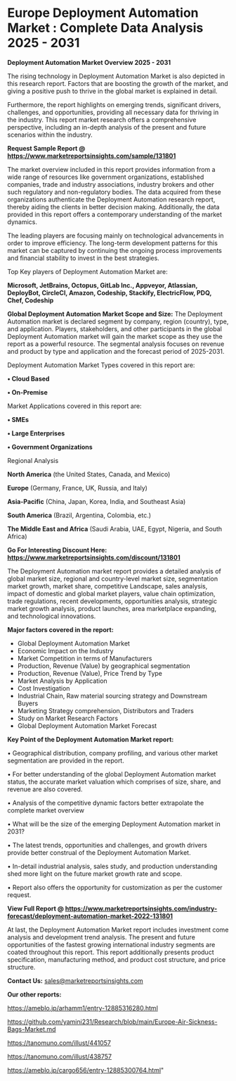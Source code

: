 # Europe Deployment Automation Market : Complete Data Analysis 2025 - 2031

<Strong> Deployment Automation Market Overview 2025 - 2031</strong>

The rising technology in Deployment Automation Market is also depicted in this research report. Factors that are boosting the growth of the market, and giving a positive push to thrive in the global market is explained in detail.

Furthermore, the report highlights on emerging trends, significant drivers, challenges, and opportunities, providing all necessary data for thriving in the industry. This report market research offers a comprehensive perspective, including an in-depth analysis of the present and future scenarios within the industry.

<strong>Request Sample Report @ <a href=https://www.marketreportsinsights.com/sample/131801>https://www.marketreportsinsights.com/sample/131801</a></strong>

The market overview included in this report provides information from a wide range of resources like government organizations, established companies, trade and industry associations, industry brokers and other such regulatory and non-regulatory bodies. The data acquired from these organizations authenticate the Deployment Automation research report, thereby aiding the clients in better decision making. Additionally, the data provided in this report offers a contemporary understanding of the market dynamics.

The leading players are focusing mainly on technological advancements in order to improve efficiency. The long-term development patterns for this market can be captured by continuing the ongoing process improvements and financial stability to invest in the best strategies.

Top Key players of Deployment Automation Market are:

<strong>Microsoft, JetBrains, Octopus, GitLab Inc., Appveyor, Atlassian, DeployBot, CircleCI, Amazon, Codeship, Stackify, ElectricFlow, PDQ, Chef, Codeship</strong>

<strong><b>Global Deployment Automation Market Scope and Size:</b></strong>
The Deployment Automation market is declared segment by company, region (country), type, and application. Players, stakeholders, and other participants in the global Deployment Automation market will gain the market scope as they use the report as a powerful resource. The segmental analysis focuses on revenue and product by type and application and the forecast period of 2025-2031.

Deployment Automation Market Types covered in this report are:

<strong>• Cloud Based

• On-Premise</strong>

Market Applications covered in this report are:

<strong>• SMEs

• Large Enterprises

• Government Organizations</strong> 

Regional Analysis

<strong>North America</strong> (the United States, Canada, and Mexico)

<strong>Europe</strong> (Germany, France, UK, Russia, and Italy)

<strong>Asia-Pacific</strong> (China, Japan, Korea, India, and Southeast Asia)

<strong>South America</strong> (Brazil, Argentina, Colombia, etc.)

<strong>The Middle East and Africa</strong> (Saudi Arabia, UAE, Egypt, Nigeria, and South Africa)

<strong>Go For Interesting Discount Here: <a href=https://www.marketreportsinsights.com/discount/131801>https://www.marketreportsinsights.com/discount/131801</a></strong>

The Deployment Automation market report provides a detailed analysis of global market size, regional and country-level market size, segmentation market growth, market share, competitive Landscape, sales analysis, impact of domestic and global market players, value chain optimization, trade regulations, recent developments, opportunities analysis, strategic market growth analysis, product launches, area marketplace expanding, and technological innovations.

<strong><b>Major factors covered in the report:</b></strong>
<ul>
  <li>Global Deployment Automation Market </li>
  <li>Economic Impact on the Industry</li>
  <li>Market Competition in terms of Manufacturers</li>
  <li>Production, Revenue (Value) by geographical segmentation</li>
  <li>Production, Revenue (Value), Price Trend by Type</li>
  <li>Market Analysis by Application</li>
  <li>Cost Investigation</li>
  <li>Industrial Chain, Raw material sourcing strategy and Downstream Buyers</li>
  <li>Marketing Strategy comprehension, Distributors and Traders</li>
  <li>Study on Market Research Factors</li>
  <li>Global Deployment Automation Market Forecast</li>
</ul>

<strong><b>Key Point of the Deployment Automation Market report:</b></strong>

• Geographical distribution, company profiling, and various other market segmentation are provided in the report.

• For better understanding of the global Deployment Automation market status, the accurate market valuation which comprises of size, share, and revenue are also covered.

• Analysis of the competitive dynamic factors better extrapolate the complete market overview

• What will be the size of the emerging Deployment Automation market in 2031?

• The latest trends, opportunities and challenges, and growth drivers provide better construal of the Deployment Automation Market.

• In-detail industrial analysis, sales study, and production understanding shed more light on the future market growth rate and scope.

• Report also offers the opportunity for customization as per the customer request.

<strong><b>View Full Report @ <a href=https://www.marketreportsinsights.com/industry-forecast/deployment-automation-market-2022-131801>https://www.marketreportsinsights.com/industry-forecast/deployment-automation-market-2022-131801</a></b></strong>


At last, the Deployment Automation Market report includes investment come analysis and development trend analysis. The present and future opportunities of the fastest growing international industry segments are coated throughout this report. This report additionally presents product specification, manufacturing method, and product cost structure, and price structure.

<strong>Contact Us:</strong>
sales@marketreportsinsights.com

<strong>Our other reports:</strong>

<a href=https://ameblo.jp/arhamm1/entry-12885316280.html>https://ameblo.jp/arhamm1/entry-12885316280.html</a>

<a href=https://github.com/yamini231/Research/blob/main/Europe-Air-Sickness-Bags-Market.md>https://github.com/yamini231/Research/blob/main/Europe-Air-Sickness-Bags-Market.md</a>

<a href=https://tanomuno.com/illust/441057>https://tanomuno.com/illust/441057</a>

<a href=https://tanomuno.com/illust/438757>https://tanomuno.com/illust/438757</a>

<a href=https://ameblo.jp/cargo656/entry-12885300764.html>https://ameblo.jp/cargo656/entry-12885300764.html</a>"
